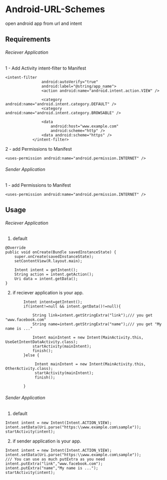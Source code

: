 # Android-URL-Schemes
open android app from url and intent

## Requirements

###### Reciever Application

1 - Add Activity intent-filter to Manifest

```
<intent-filter
                android:autoVerify="true"
                android:label="@string/app_name">
                <action android:name="android.intent.action.VIEW" />

                <category android:name="android.intent.category.DEFAULT" />
                <category android:name="android.intent.category.BROWSABLE" />

                <data
                    android:host="www.example.com"
                    android:scheme="http" />
                <data android:scheme="https" />
            </intent-filter>
```

2 - add Permissions to Manifest

```
<uses-permission android:name="android.permission.INTERNET" />

```

###### Sender Application

1 - add Permissions to Manifest

```
<uses-permission android:name="android.permission.INTERNET" />

```

## Usage

###### Reciever Application

1. default
```
@Override
public void onCreate(Bundle savedInstanceState) {
    super.onCreate(savedInstanceState);
    setContentView(R.layout.main);

    Intent intent = getIntent();
    String action = intent.getAction();
    Uri data = intent.getData();
}
```
2. if reciever application is your app.

```
        Intent intent=getIntent();
        if(intent!=null && intent.getData()!=null){

            String link=intent.getStringExtra("link");/// you get "www.facebook.com"
            String name=intent.getStringExtra("name");/// you get "My name is ..."

            Intent mainIntent = new Intent(MainActivity.this, UseGetIntentDataActivity.class);
            startActivity(mainIntent);
            finish();
        }else {
            
             Intent mainIntent = new Intent(MainActivity.this, OtherActivity.class);
             startActivity(mainIntent);
             finish();
           
        }
```


###### Sender Application

1. default

```
Intent intent = new Intent(Intent.ACTION_VIEW);
intent.setData(Uri.parse("https:\\www.example.com\sample"));
startActivity(intent);
```

2. if sender application is your app.

```
Intent intent = new Intent(Intent.ACTION_VIEW);
intent.setData(Uri.parse("https:\\www.example.com\sample"));
/// You can use as much putExtra as you need
intent.putExtra("link","www.facebook.com");
intent.putExtra("name","My name is ...");
startActivity(intent);
```


